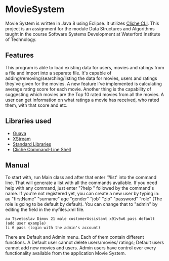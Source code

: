 # MovieSystem

Movie System is written in Java 8 using Eclipse. It utilizes [Cliche CLI](http://cliche.sourceforge.net/). 
This project is an assignment for the module Data Structures and Algorithms taught in the course Software Systems Development 
at Waterford Institute of Technology.

## Features

This program is able to load existing data for users, movies and ratings from a file and import into a separate file. It's capable of adding/removing/searching/listing the data for movies, users and ratings they've given for the movies. A new feature I've implemented is calculating average rating score for each movie. Another thing is the capability of suggesting which movies are the Top 10 rated movies from all the movies. A user can get information on what ratings a movie has received, who rated them, with that score and etc.

## Libraries used

- [Guava](https://github.com/google/guava)
- [XStream](http://x-stream.github.io/)
- [Standard Libraries](https://introcs.cs.princeton.edu/java/stdlib/)
- [Cliche Command-Line Shell](http://cliche.sourceforge.net/)

## Manual

To start with, run Main class and after that enter '?list' into the command line. That will generate a list with all the commands available. If you need help with any command, just enter "?help " followed by the command's name. If you're not registered yet, you can create a new user by typing in: au "firstName" "surname" age "gender" "job" "zip" "password" "role" (The role is going to be default by default). You can change that to "admin" by editing the field in the myfiles.xml file.
~~~
au Tsvetoslav Dimov 21 male customerAssistant x91v5w6 pass default (add user example)
li 6 pass (login with the admin's account)
~~~
There are Default and Admin menu. Each of them contain different functions. A Default user cannot delete users/movies/ ratings; Default users cannot add new movies and users. Admin users have control over every functionality available from the application Movie System.